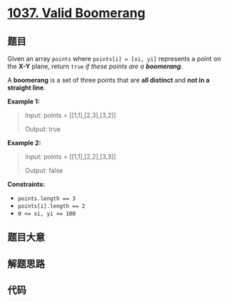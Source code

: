 # [1037. Valid Boomerang](https://leetcode.com/problems/valid-boomerang/)

## 题目

Given an array `points` where `points[i] = [xi, yi]` represents a point on the
**X-Y** plane, return `true` _if these points are a **boomerang**_.

A **boomerang** is a set of three points that are **all distinct** and **not
in a straight line**.



**Example 1:**

> Input: points = [[1,1],[2,3],[3,2]]
> 
> Output: true

**Example 2:**

> Input: points = [[1,1],[2,2],[3,3]]
> 
> Output: false

**Constraints:**

  * `points.length == 3`
  * `points[i].length == 2`
  * `0 <= xi, yi <= 100`


## 题目大意

## 解题思路

## 代码

```javascript

```


